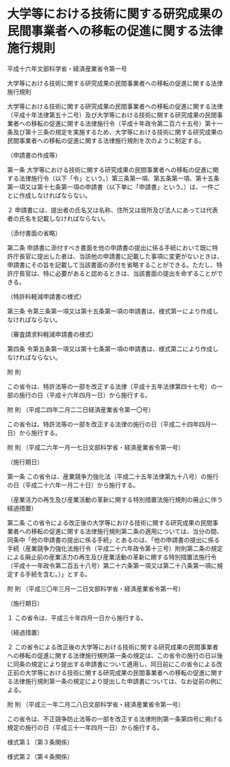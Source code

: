 # 大学等における技術に関する研究成果の民間事業者への移転の促進に関する法律施行規則

平成十六年文部科学省・経済産業省令第一号

大学等における技術に関する研究成果の民間事業者への移転の促進に関する法律施行規則

大学等における技術に関する研究成果の民間事業者への移転の促進に関する法律（平成十年法律第五十二号）及び大学等における技術に関する研究成果の民間事業者への移転の促進に関する法律施行令（平成十年政令第二百六十五号）第十一条及び第十三条の規定を実施するため、大学等における技術に関する研究成果の民間事業者への移転の促進に関する法律施行規則を次のように制定する。

（申請書の作成等）

第一条 大学等における技術に関する研究成果の民間事業者への移転の促進に関する法律施行令（以下「令」という。）第三条第一項、第五条第一項、第十五条第一項又は第十七条第一項の申請書（以下単に「申請書」という。）は、一件ごとに作成しなければならない。

２ 申請書には、提出者の氏名又は名称、住所又は居所及び法人にあっては代表者の氏名を記載しなければならない。

（添付書面の省略）

第二条 申請書に添付すべき書面を他の申請書の提出に係る手続において既に特許庁長官に提出した者は、当該他の申請書に記載した事項に変更がないときは、申請書にその旨を記載して当該書面の添付を省略することができる。ただし、特許庁長官は、特に必要があると認めるときは、当該書面の提出を命ずることができる。

（特許料軽減申請書の様式）

第三条 令第三条第一項又は第十五条第一項の申請書は、様式第一により作成しなければならない。

（審査請求料軽減申請書の様式）

第四条 令第五条第一項又は第十七条第一項の申請書は、様式第二により作成しなければならない。

附 則

この省令は、特許法等の一部を改正する法律（平成十五年法律第四十七号）の一部の施行の日（平成十六年四月一日）から施行する。

附 則 （平成二四年二月二二日経済産業省令第一〇号）

この省令は、特許法等の一部を改正する法律の施行の日（平成二十四年四月一日）から施行する。

附 則 （平成二六年一月一七日文部科学省・経済産業省令第一号）

（施行期日）

第一条 この省令は、産業競争力強化法（平成二十五年法律第九十八号）の施行の日（平成二十六年一月二十日）から施行する。

（産業活力の再生及び産業活動の革新に関する特別措置法施行規則の廃止に伴う経過措置）

第二条 この省令による改正後の大学等における技術に関する研究成果の民間事業者への移転の促進に関する法律施行規則第二条の適用については、当分の間、同条中「他の申請書の提出に係る手続」とあるのは、「他の申請書の提出に係る手続（産業競争力強化法施行令（平成二十六年政令第十三号）附則第二条の規定による廃止前の産業活力の再生及び産業活動の革新に関する特別措置法施行令（平成十一年政令第二百五十八号）第二十六条第一項又は第二十八条第一項に規定する手続を含む。）」とする。

附 則 （平成三〇年三月一二日文部科学省・経済産業省令第一号）

（施行期日）

１ この省令は、平成三十年四月一日から施行する。

（経過措置）

２ この省令による改正後の大学等における技術に関する研究成果の民間事業者への移転の促進に関する法律施行規則第一条の規定は、この省令の施行の日以後に同条の規定により提出する申請書について適用し、同日前にこの省令による改正前の大学等における技術に関する研究成果の民間事業者への移転の促進に関する法律施行規則第一条の規定により提出した申請書については、なお従前の例による。

附 則 （平成三一年二月二八日文部科学省・経済産業省令第一号）

この省令は、不正競争防止法等の一部を改正する法律附則第一条第四号に掲げる規定の施行の日（平成三十一年四月一日）から施行する。

様式第１（第３条関係）

[](/./pict/H16F20002003001-001.pdf)

様式第２（第４条関係）

[](/./pict/H16F20002003001-002.pdf)
